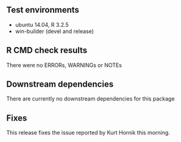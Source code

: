 ## Test environments

- ubuntu 14.04, R 3.2.5
- win-builder (devel and release)

## R CMD check results
There were no ERRORs, WARNINGs or NOTEs

## Downstream dependencies
There are currently no downstream dependencies for this package

## Fixes
This release fixes the issue reported by Kurt Hornik this morning.